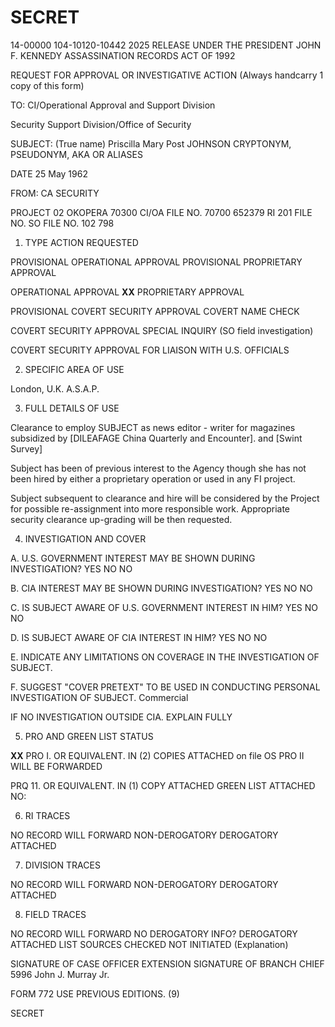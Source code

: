 # SECRET

14-00000
104-10120-10442 2025 RELEASE UNDER THE PRESIDENT JOHN F. KENNEDY ASSASSINATION RECORDS ACT OF 1992

REQUEST FOR APPROVAL OR INVESTIGATIVE ACTION
(Always handcarry 1 copy of this form)

TO: CI/Operational Approval and Support Division

Security Support Division/Office of Security

SUBJECT:
(True name) Priscilla Mary Post JOHNSON
CRYPTONYM, PSEUDONYM, AKA OR ALIASES

DATE 25 May 1962

FROM: CA SECURITY

PROJECT 02
OKOPERA 70300
CI/OA FILE NO.
70700 652379
RI 201 FILE NO. SO FILE NO.
102 798

1.  TYPE ACTION REQUESTED

PROVISIONAL OPERATIONAL APPROVAL PROVISIONAL PROPRIETARY APPROVAL

OPERATIONAL APPROVAL **XX** PROPRIETARY APPROVAL

PROVISIONAL COVERT SECURITY APPROVAL COVERT NAME CHECK

COVERT SECURITY APPROVAL SPECIAL INQUIRY (SO field investigation)

COVERT SECURITY APPROVAL FOR LIAISON WITH U.S. OFFICIALS

2. SPECIFIC AREA OF USE

London, U.K. A.S.A.P.

3. FULL DETAILS OF USE

Clearance to employ SUBJECT as news editor - writer for magazines subsidized by [DILEAFAGE China Quarterly and Encounter]. and [Swint Survey]

Subject has been of previous interest to the Agency though she has not been hired by either a proprietary operation or used in any FI project.

Subject subsequent to clearance and hire will be considered by the Project for possible re-assignment into more responsible work. Appropriate security clearance up-grading will be then requested.

4. INVESTIGATION AND COVER

A. U.S. GOVERNMENT INTEREST MAY BE SHOWN DURING INVESTIGATION? YES NO NO

B. CIA INTEREST MAY BE SHOWN DURING INVESTIGATION? YES NO NO

C. IS SUBJECT AWARE OF U.S. GOVERNMENT INTEREST IN HIM? YES NO NO

D. IS SUBJECT AWARE OF CIA INTEREST IN HIM? YES NO NO

E. INDICATE ANY LIMITATIONS ON COVERAGE IN THE INVESTIGATION OF SUBJECT.

F. SUGGEST "COVER PRETEXT" TO BE USED IN CONDUCTING PERSONAL INVESTIGATION OF SUBJECT. Commercial

IF NO INVESTIGATION OUTSIDE CIA. EXPLAIN FULLY

5. PRO AND GREEN LIST STATUS

**XX** PRO I. OR EQUIVALENT. IN (2) COPIES ATTACHED on file OS PRO II WILL BE FORWARDED

PRQ 11. OR EQUIVALENT. IN (1) COPY ATTACHED GREEN LIST ATTACHED NO:

6. RI TRACES

NO RECORD WILL FORWARD NON-DEROGATORY DEROGATORY ATTACHED

7. DIVISION TRACES

NO RECORD WILL FORWARD NON-DEROGATORY DEROGATORY ATTACHED

8. FIELD TRACES

NO RECORD
WILL FORWARD
NO DEROGATORY INFO?
DEROGATORY ATTACHED
LIST SOURCES CHECKED
NOT INITIATED (Explanation)

SIGNATURE OF CASE OFFICER
EXTENSION SIGNATURE OF BRANCH CHIEF
5996 John J. Murray Jr.

FORM 772 USE PREVIOUS
EDITIONS.
(9)

SECRET
